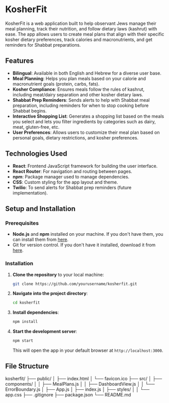 # KosherFit

KosherFit is a web application built to help observant Jews manage their meal planning, track their nutrition, and follow dietary laws (kashrut) with ease. The app allows users to create meal plans that align with their specific kosher dietary preferences, track calories and macronutrients, and get reminders for Shabbat preparations.

## Features

- **Bilingual**: Available in both English and Hebrew for a diverse user base.
- **Meal Planning**: Helps you plan meals based on your calorie and macronutrient goals (protein, carbs, fats).
- **Kosher Compliance**: Ensures meals follow the rules of kashrut, including meat/dairy separation and other kosher dietary laws.
- **Shabbat Prep Reminders**: Sends alerts to help with Shabbat meal preparation, including reminders for when to stop cooking before Shabbat begins.
- **Interactive Shopping List**: Generates a shopping list based on the meals you select and lets you filter ingredients by categories such as dairy, meat, gluten-free, etc.
- **User Preferences**: Allows users to customize their meal plan based on personal goals, dietary restrictions, and kosher preferences.

## Technologies Used

- **React**: Frontend JavaScript framework for building the user interface.
- **React Router**: For navigation and routing between pages.
- **npm**: Package manager used to manage dependencies.
- **CSS**: Custom styling for the app layout and theme.
- **Twilio**: To send alerts for Shabbat prep reminders (future implementation).

## Setup and Installation

### Prerequisites

- **Node.js** and **npm** installed on your machine. If you don't have them, you can install them from [here](https://nodejs.org/).
- Git for version control. If you don't have it installed, download it from [here](https://git-scm.com/).

### Installation

1. **Clone the repository** to your local machine:

    ```bash
    git clone https://github.com/yourusername/kosherfit.git
    ```

2. **Navigate into the project directory**:

    ```bash
    cd kosherfit
    ```

3. **Install dependencies**:

    ```bash
    npm install
    ```

4. **Start the development server**:

    ```bash
    npm start
    ```

    This will open the app in your default browser at `http://localhost:3000`.

## File Structure

kosherfit/ ├── public/ │ ├── index.html │ └── favicon.ico ├── src/ │ ├── components/ │ │ ├── MealPlans.js │ │ ├── DashboardView.js │ │ └── ErrorBoundary.js │ ├── App.js │ ├── index.js │ ├── styles/ │ │ └── app.css ├── .gitignore ├── package.json └── README.md



